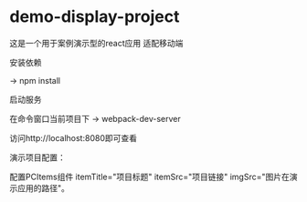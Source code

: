 # demo-display-project
这是一个用于案例演示型的react应用 适配移动端

安装依赖

-> npm install 

启动服务

在命令窗口当前项目下 -> webpack-dev-server

访问http://localhost:8080即可查看

演示项目配置：

配置PCItems组件 itemTitle="项目标题" itemSrc="项目链接" imgSrc="图片在演示应用的路径"。

